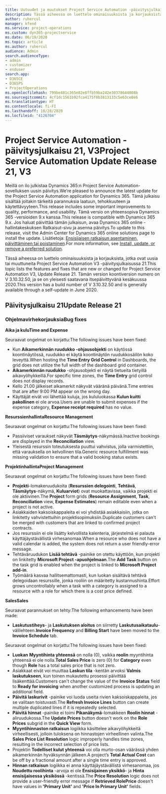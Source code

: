 ```yaml
---
title: Uutuudet ja muutokset Project Service Automation -päivitysjulkaisussa 21, V3
description: Tässä aiheessa on luettelo ominaisuuksista ja korjauksista, jotka ovat käytettävissä Project Service Automation -päivitysjulkaisussa 21, V3.
author: ruhercul
manager: kfend
ms.service: project-operations
ms.custom: dyn365-projectservice
ms.date: 06/19/2020
ms.topic: article
ms.author: ruhercul
audience: Admin
search.audienceType:
- admin
- customizer
- enduser
search.app:
- D365CE
- D365PS
- ProjectOperations
ms.openlocfilehash: 799be481c365e82e8ffb59ba242e30378644008b
ms.sourcegitcommit: 4cf1dc1561b92fca4175f0b3813133c5e63ce8e6
ms.translationtype: HT
ms.contentlocale: fi-FI
ms.lasthandoff: 10/28/2020
ms.locfileid: "4126704"
---
```

# <a name="project-service-automation-update-release-21-v3"></a><span data-ttu-id="b55ec-103">Project Service Automation -päivitysjulkaisu 21, V3</span><span class="sxs-lookup"><span data-stu-id="b55ec-103">Project Service Automation Update Release 21, V3</span></span>

<span data-ttu-id="b55ec-104">Meillä on ilo julkistaa Dynamics 365:n Project Service Automation-sovelluksen uusin päivitys.</span><span class="sxs-lookup"><span data-stu-id="b55ec-104">We’re pleased to announce the latest update for the Project Service Automation application for Dynamics 365.</span></span> <span data-ttu-id="b55ec-105">Tämä julkaisu sisältää joitakin tärkeitä parannuksia laatuun, tehokkuuteen ja käytettävyyteen.</span><span class="sxs-lookup"><span data-stu-id="b55ec-105">This release includes some important improvements to quality, performance, and usability.</span></span> <span data-ttu-id="b55ec-106">Tämä versio on yhteensopiva Dynamics 365 -versioiden 9.x kanssa.</span><span class="sxs-lookup"><span data-stu-id="b55ec-106">This release is compatible with Dynamics 365 9.x.</span></span> <span data-ttu-id="b55ec-107">Jos haluat päivittää tämän julkaisun, avaa Dynamics 365 online -hallintakeskuksen Ratkaisut-sivu ja asenna päivitys.</span><span class="sxs-lookup"><span data-stu-id="b55ec-107">To update to this release, visit the Admin Center for Dynamics 365 online solutions page to install the update.</span></span> <span data-ttu-id="b55ec-108">Lisätietoja: [Ensisijaisen ratkaisun asentaminen, päivittäminen tai poistaminen](https://docs.microsoft.com/power-platform/admin/install-remove-preferred-solution).</span><span class="sxs-lookup"><span data-stu-id="b55ec-108">For more information, see [Install, update, or remove a preferred solution](https://docs.microsoft.com/power-platform/admin/install-remove-preferred-solution).</span></span>

<span data-ttu-id="b55ec-109">Tässä aiheessa on luettelo ominaisuuksista ja korjauksista, jotka ovat uusia tai muuttuneita Project Service Automation V3 -päivitysjulkaisussa 21.</span><span class="sxs-lookup"><span data-stu-id="b55ec-109">This topic lists the features and fixes that are new or changed for Project Service Automation V3, Update Release 21.</span></span> <span data-ttu-id="b55ec-110">Tämän version koontiversion numero on V 3.10.32.50, ja se on yleisesti saatavana itsepäivittyvänä kesäkuussa 2020.</span><span class="sxs-lookup"><span data-stu-id="b55ec-110">This version has a build number of V 3.10.32.50 and is generally available through a self-update in June 2020.</span></span>

## <a name="update-release-21"></a><span data-ttu-id="b55ec-111">Päivitysjulkaisu 21</span><span class="sxs-lookup"><span data-stu-id="b55ec-111">Update Release 21</span></span>

### <a name="bug-fixes"></a><span data-ttu-id="b55ec-112">Ohjelmavirhekorjauksia</span><span class="sxs-lookup"><span data-stu-id="b55ec-112">Bug fixes</span></span>

<span data-ttu-id="b55ec-113">**Aika ja kulu**</span><span class="sxs-lookup"><span data-stu-id="b55ec-113">**Time and Expense**</span></span>

<span data-ttu-id="b55ec-114">Seuraavat ongelmat on korjattu:</span><span class="sxs-lookup"><span data-stu-id="b55ec-114">The following issues have been fixed:</span></span>

- <span data-ttu-id="b55ec-115">Kun **Aikamerkinnän ruudukko -ohjausobjekti** on käytössä koontinäytössä, ruudukko ei käytä koontinäytön ruudukkosäilön koko leveyttä.</span><span class="sxs-lookup"><span data-stu-id="b55ec-115">When hosting the **Time Entry Grid Control** in Dashboards, the grid does not utilize the full width of the dashboard grid container.</span></span>
- <span data-ttu-id="b55ec-116">**Aikamerkinnän ruudukko** -ohjausobjekti ei näytä tietueita tietyillä aikavyöhykkeillä.</span><span class="sxs-lookup"><span data-stu-id="b55ec-116">For specific time zones, the **Time Entry** grid control does not display records.</span></span>
- <span data-ttu-id="b55ec-117">Kello 21.00 jälkeiset aikamerkit näkyvät vääränä päivänä.</span><span class="sxs-lookup"><span data-stu-id="b55ec-117">Time entries that are after 9:00 PM appear on the wrong day.</span></span>
- <span data-ttu-id="b55ec-118">Käyttäjät eivät voi lähettää kuluja, jos kululuokassa **Kulun kuitti pakollinen** ei ole arvoa.</span><span class="sxs-lookup"><span data-stu-id="b55ec-118">Users are unable to submit expenses if the expense category, **Expense receipt required** has no value.</span></span>

<span data-ttu-id="b55ec-119">**Resurssienhallinta**</span><span class="sxs-lookup"><span data-stu-id="b55ec-119">**Resource Management**</span></span>

<span data-ttu-id="b55ec-120">Seuraavat ongelmat on korjattu:</span><span class="sxs-lookup"><span data-stu-id="b55ec-120">The following issues have been fixed:</span></span>

- <span data-ttu-id="b55ec-121">Passiiviset varaukset näkyvät **Täsmäytys**-näkymässä.</span><span class="sxs-lookup"><span data-stu-id="b55ec-121">Inactive bookings are displayed in the **Reconciliation** view.</span></span>
- <span data-ttu-id="b55ec-122">Yleisestä resurssin toteutuksesta puuttui vahvistus, jolla varmistettiin, että varauksella on kelvollinen tila.</span><span class="sxs-lookup"><span data-stu-id="b55ec-122">Generic resource fulfillment was missing validation to ensure that a valid booking status exists.</span></span>

<span data-ttu-id="b55ec-123">**Projektinhallinta**</span><span class="sxs-lookup"><span data-stu-id="b55ec-123">**Project Management**</span></span>

<span data-ttu-id="b55ec-124">Seuraavat ongelmat on korjattu:</span><span class="sxs-lookup"><span data-stu-id="b55ec-124">The following issues have been fixed:</span></span>

- <span data-ttu-id="b55ec-125">**Projekti**-lomakeruudukoita (**Resurssien delegointi**, **Tehtävä**, **Täsmäytys**-näkymä, **Kuluarviot**) ovat muokattavissa, vaikka projekti ei ole aktiivinen.</span><span class="sxs-lookup"><span data-stu-id="b55ec-125">The **Project** form grids (**Resource Assignment**, **Task**, **Reconciliation** view, **Expense Estimates**) remain editable even when a project is not active.</span></span>
- <span data-ttu-id="b55ec-126">Asiakkaiden kaksoiskappaleita ei voi yhdistää asiakkaisiin, jotka on linkitetty vahvistettuihin projektisopimuksiin.</span><span class="sxs-lookup"><span data-stu-id="b55ec-126">Duplicate customers can't be merged with customers that are linked to confirmed project contracts.</span></span>
- <span data-ttu-id="b55ec-127">Jos resurssiin ei ole lisätty kelvollista kalenteria, järjestelmä ei palauta käyttäjäystävällistä virhesanomaa.</span><span class="sxs-lookup"><span data-stu-id="b55ec-127">When a resource who does not have a valid calendar is added, the system does not return a user friendly-error message.</span></span>
- <span data-ttu-id="b55ec-128">Tehtäväruudukon **Lisää tehtävä** -painike on otettu käyttöön, kun projekti on linkitetty **Microsoft Project -apuohjelmaan**.</span><span class="sxs-lookup"><span data-stu-id="b55ec-128">The **Add Task** button on the task grid is enabled when the project is linked to **Microsoft Project add-in**.</span></span>
- <span data-ttu-id="b55ec-129">Työmäärä kasvaa hallitsemattomasti, kun luokan sisältävä tehtävä delegoidaan resurssille, jonka rooliin on määritetty kustannushinta.</span><span class="sxs-lookup"><span data-stu-id="b55ec-129">Effort grows uncontrollably when a task with a category is assigned to a resource with a role for which there is a cost price defined.</span></span>

<span data-ttu-id="b55ec-130">**Sales**</span><span class="sxs-lookup"><span data-stu-id="b55ec-130">**Sales**</span></span>

<span data-ttu-id="b55ec-131">Seuraavat parannukset on tehty:</span><span class="sxs-lookup"><span data-stu-id="b55ec-131">The following enhancements have been made:</span></span>

- <span data-ttu-id="b55ec-132">**Laskutustiheys**- ja **Laskutuksen aloitus** on siirretty **Laskutusaikataulu**-välilehteen.</span><span class="sxs-lookup"><span data-stu-id="b55ec-132">**Invoice Frequency** and **Billing Start** have been moved to the **Invoice Schedule** tab.</span></span>

<span data-ttu-id="b55ec-133">Seuraavat ongelmat on korjattu:</span><span class="sxs-lookup"><span data-stu-id="b55ec-133">The following issues have been fixed:</span></span>

- <span data-ttu-id="b55ec-134">**Luokan** **Myyntihinta yhteensä** on nolla (0), vaikka **roolin** myyntihinta yhteensä ei ole nolla.</span><span class="sxs-lookup"><span data-stu-id="b55ec-134">**Total Sales Price** is zero (0) for **Category** even though **Role** has a total sales price that is not zero.</span></span>
- <span data-ttu-id="b55ec-135">Asiakkaat eivät voi muuttaa **Laskun tila** -kentän arvoksi **Valmis laskutukseen**, kun toinen mukautettu prosessi päivittää lisäkenttää.</span><span class="sxs-lookup"><span data-stu-id="b55ec-135">Customers can't change the value of the **Invoice Status** field to **Ready for invoicing** when another customized process is updating an additional field.</span></span>
- <span data-ttu-id="b55ec-136">**Päivitä laskurivit** -painike voi luoda useita rivien kaksoiskappaleita, jos se valitaan toistuvasti.</span><span class="sxs-lookup"><span data-stu-id="b55ec-136">The **Refresh Invoice Lines** button can create multiple duplicated lines if it is repeatedly selected.</span></span>
- <span data-ttu-id="b55ec-137">**Päivitä hinnat** -painike ei toimi **Pikanäkymä**-lomakkeen **Roolin hinnat** -aliruudukossa.</span><span class="sxs-lookup"><span data-stu-id="b55ec-137">The **Update Prices** button doesn't work on the **Role Prices** subgrid in the **Quick View** form.</span></span>
- <span data-ttu-id="b55ec-138">**Myyntihinnaston ratkaisun** logiikka käsittelee aikavyöhykkeitä virheellisesti, jolloin tuloksena on hinnastojen virheellinen valinta.</span><span class="sxs-lookup"><span data-stu-id="b55ec-138">The **Sales Price List Resolution** logic improperly handles time zones, resulting in the incorrect selection of price lists.</span></span>
- <span data-ttu-id="b55ec-139">Projektin **Todelliset kulut yhteensä** voi olla murto-osan väärässä yhden aikamerkinnän hyväksynnän jälkeen.</span><span class="sxs-lookup"><span data-stu-id="b55ec-139">A project’s **Total Actual Cost** can be off by a fractional amount after a single time entry is approved.</span></span>
- <span data-ttu-id="b55ec-140">**Hinnan ratkaisun** logiikka ei anna käyttäjäystävällistä virhesanomaa, jos **Noudettu roolihinta** -arvoja ei ole **Ensisijainen yksikkö**- ja **Hinta ensisijaisessa yksikössä** -kentissä.</span><span class="sxs-lookup"><span data-stu-id="b55ec-140">The **Price Resolution** logic does not provide a user-friendly error message if **Retrieved RolePrice** doesn't have values in **'Primary Unit'** and **'Price In Primary Unit'** fields.</span></span>
